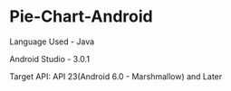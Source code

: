 # Pie-Chart-Android
Language Used - Java

Android Studio - 3.0.1	<br />

Target API: API 23(Android 6.0 - Marshmallow) and Later		<br />